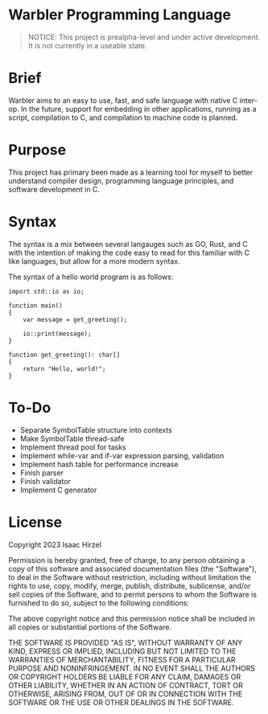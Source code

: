 # Warbler Programming Language
> NOTICE: This project is prealpha-level and under active development. It is not currently in a
useable state.

# Brief

Warbler aims to an easy to use, fast, and safe language with native C inter-op. In the future,
support for embedding in other applications, running as a script, compilation to C, and compilation
to machine code is planned.

# Purpose

This project has primary been made as a learning tool for myself to better understand
compiler design, programming language principles, and software development in C.

# Syntax

The syntax is a mix between several langauges such as GO, Rust, and C with the intention of making
the code easy to read for this familiar with C like languages, but allow for a more modern syntax.

The syntax of a hello world program is as follows:

```
import std::io as io;

function main()
{
	var message = get_greeting();

	io::print(message);
}

function get_greeting(): char[]
{
	return "Hello, world!";
}
```

# To-Do

- Separate SymbolTable structure into contexts
- Make SymbolTable thread-safe
- Implement thread pool for tasks
- Implement while-var and if-var expression parsing, validation
- Implement hash table for performance increase
- Finish parser
- Finish validator
- Implement C generator

# License

Copyright 2023 Isaac Hirzel

Permission is hereby granted, free of charge, to any person obtaining a copy of
this software and associated documentation files (the "Software"), to deal in
the Software without restriction, including without limitation the rights to
use, copy, modify, merge, publish, distribute, sublicense, and/or sell copies of
the Software, and to permit persons to whom the Software is furnished to do so,
subject to the following conditions:

The above copyright notice and this permission notice shall be included in all
copies or substantial portions of the Software.

THE SOFTWARE IS PROVIDED "AS IS", WITHOUT WARRANTY OF ANY KIND, EXPRESS OR
IMPLIED, INCLUDING BUT NOT LIMITED TO THE WARRANTIES OF MERCHANTABILITY, FITNESS
FOR A PARTICULAR PURPOSE AND NONINFRINGEMENT. IN NO EVENT SHALL THE AUTHORS OR
COPYRIGHT HOLDERS BE LIABLE FOR ANY CLAIM, DAMAGES OR OTHER LIABILITY, WHETHER
IN AN ACTION OF CONTRACT, TORT OR OTHERWISE, ARISING FROM, OUT OF OR IN
CONNECTION WITH THE SOFTWARE OR THE USE OR OTHER DEALINGS IN THE SOFTWARE.
